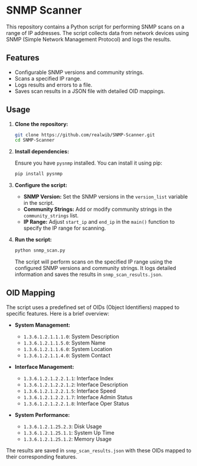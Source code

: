 # SNMP Scanner

This repository contains a Python script for performing SNMP scans on a range of IP addresses. The script collects data from network devices using SNMP (Simple Network Management Protocol) and logs the results.

## Features

- Configurable SNMP versions and community strings.
- Scans a specified IP range.
- Logs results and errors to a file.
- Saves scan results in a JSON file with detailed OID mappings.

## Usage

1. **Clone the repository:**

    ```bash
    git clone https://github.com/realwib/SNMP-Scanner.git
    cd SNMP-Scanner
    ```

2. **Install dependencies:**

    Ensure you have `pysnmp` installed. You can install it using pip:

    ```bash
    pip install pysnmp
    ```

3. **Configure the script:**

    - **SNMP Version:** Set the SNMP versions in the `version_list` variable in the script.
    - **Community Strings:** Add or modify community strings in the `community_strings` list.
    - **IP Range:** Adjust `start_ip` and `end_ip` in the `main()` function to specify the IP range for scanning.

4. **Run the script:**

    ```bash
    python snmp_scan.py
    ```

    The script will perform scans on the specified IP range using the configured SNMP versions and community strings. It logs detailed information and saves the results in `snmp_scan_results.json`.

## OID Mapping

The script uses a predefined set of OIDs (Object Identifiers) mapped to specific features. Here is a brief overview:

- **System Management:**
  - `1.3.6.1.2.1.1.1.0`: System Description
  - `1.3.6.1.2.1.1.5.0`: System Name
  - `1.3.6.1.2.1.1.6.0`: System Location
  - `1.3.6.1.2.1.1.4.0`: System Contact

- **Interface Management:**
  - `1.3.6.1.2.1.2.2.1.1`: Interface Index
  - `1.3.6.1.2.1.2.2.1.2`: Interface Description
  - `1.3.6.1.2.1.2.2.1.5`: Interface Speed
  - `1.3.6.1.2.1.2.2.1.7`: Interface Admin Status
  - `1.3.6.1.2.1.2.2.1.8`: Interface Oper Status

- **System Performance:**
  - `1.3.6.1.2.1.25.2.3`: Disk Usage
  - `1.3.6.1.2.1.25.1.1`: System Up Time
  - `1.3.6.1.2.1.25.1.2`: Memory Usage

The results are saved in `snmp_scan_results.json` with these OIDs mapped to their corresponding features.
